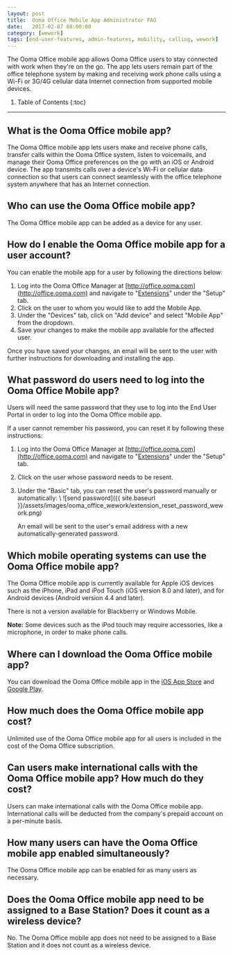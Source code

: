 ```yaml
---
layout: post
title:  Ooma Office Mobile App Administrator FAQ
date:   2017-02-07 08:00:00
category: [wework]
tags: [end-user-features, admin-features, mobility, calling, wework]
---
```


The Ooma Office mobile app allows Ooma Office users to stay connected with work when they're on the go. The app lets users remain part of the office telephone system by making and receiving work phone calls using a Wi-Fi or 3G/4G cellular data Internet connection from supported mobile devices.

1. Table of Contents
{:toc}
* * *

## What is the Ooma Office mobile app?

The Ooma Office mobile app lets users make and receive phone calls, transfer calls within the Ooma Office system, listen to voicemails, and manage their Ooma Office preferences on the go with an iOS or Android device. The app transmits calls over a device's Wi-Fi or cellular data connection so that users can connect seamlessly with the office telephone system anywhere that has an Internet connection.

## Who can use the Ooma Office mobile app?

The Ooma Office mobile app can be added as a device for any user.

## How do I enable the Ooma Office mobile app for a user account?

You can enable the mobile app for a user by following the directions below:

1. Log into the Ooma Office Manager at [http://office.ooma.com](http://office.ooma.com) and navigate to "[Extensions](http://office.ooma.com/#extensions)" under the "Setup" tab.
2. Click on the user to whom you would like to add the Mobile App.
3. Under the "Devices" tab, click on "Add device" and select "Mobile App" from the dropdown.
4. Save your changes to make the mobile app available for the affected user.

Once you have saved your changes, an email will be sent to the user with further instructions for downloading and installing the app.

## What password do users need to log into the Ooma Office Mobile app?

Users will need the same password that they use to log into the End User Portal in order to log into the Ooma Office mobile app.

If a user cannot remember his password, you can reset it by following these instructions:

1. Log into the Ooma Office Manager at [http://office.ooma.com](http://office.ooma.com) and navigate to "[Extensions](http://office.ooma.com/#extensions)" under the "Setup" tab.
2. Click on the user whose password needs to be resent.
3. Under the "Basic" tab, you can reset the user's password manually or automatically: \\
   ![send password]({{ site.baseurl }}/assets/images/ooma_office_wework/extension_reset_password_wework.png)

   An email will be sent to the user's email address with a new automatically-generated password.

## Which mobile operating systems can use the Ooma Office mobile app?

The Ooma Office mobile app is currently available for Apple iOS devices such as the iPhone, iPad and iPod Touch (iOS version 8.0 and later), and for Android devices (Android version 4.4 and later). 

There is not a version available for Blackberry or Windows Mobile.

**Note:** Some devices such as the iPod touch may require accessories, like a microphone, in order to make phone calls.

## Where can I download the Ooma Office mobile app?

You can download the Ooma Office mobile app in the [iOS App Store](https://itunes.apple.com/us/app/ooma-office/id963970727?mt=8) and [Google Play](https://play.google.com/store/apps/details?id=com.ooma.office2).

## How much does the Ooma Office mobile app cost?

Unlimited use of the Ooma Office mobile app for all users is included in the cost of the Ooma Office subscription.

## Can users make international calls with the Ooma Office mobile app? How much do they cost?

Users can make international calls with the Ooma Office mobile app. International calls will be deducted from the company's prepaid account on a per-minute basis.

## How many users can have the Ooma Office mobile app enabled simultaneously?

The Ooma Office mobile app can be enabled for as many users as necessary.

## Does the Ooma Office mobile app need to be assigned to a Base Station? Does it count as a wireless device?

No. The Ooma Office mobile app does not need to be assigned to a Base Station and it does not count as a wireless device.